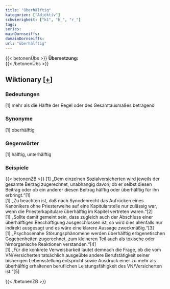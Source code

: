 ```yaml
---
title: "überhälftig"
kategorien: ["Adjektiv"]
schwierigkeit: ["k1", "h_", "r_"]
tags:
series:
mainDornseiffs:
domainDornseiffs:
url: "überhälftig"
---
```


{{< betonenÜbs >}}
**Übersetzung:**  
{{< /betonenÜbs >}}

## Wiktionary [[+](https://de.wiktionary.org/wiki/überhälftig)]

### Bedeutungen
[1] mehr als die Hälfte der Regel oder des Gesamtausmaßes betragend  

### Synonyme
[1] oberhälftig  

### Gegenwörter
[1] hälftig, unterhälftig  

### Beispiele
{{< betonenZB >}}
[1] „Dem einzelnen Sozialversicherten wird jeweils der gesamte Beitrag zugerechnet, unabhängig davon, ob er selbst diesen Beitrag oder ob ein anderer diesen Beitrag hälftig oder überhälftig für ihn erbringt.“[1]  
[1] „Zu beachten ist, daß nach Synodenrecht das Aufrücken eines Kanonikers ohne Priesterweihe auf eine Kapitularstelle nur zulässig war, wenn die Priesterkapitulare überhälftig im Kapitel vertreten waren.“[2]  
[1] „Sollte damit gemeint sein, dass zugleich auch der Abschluss einer überhälftigen Beschäftigung ausgeschlossen ist, so wird dies allenfalls nur indirekt ausgesagt und es wäre eine klarere Aussage zweckmäßig.“[3]  
[1] „Psychosenahe Störungsphänomene werden überhälftig erbgenetischen Gegebenheiten zugerechnet, zum kleineren Teil auch als toxische oder hirnorganische Reaktionen verstanden.“[4]  
[1] „Für die konkrete Verweisbarkeit lautet demnach die Frage, ob die vom VN/Versicherten tatsächlich ausgeübte andere Berufstätigkeit seiner bisherigen Lebensstellung entspricht sowie Ausdruck einer zu mehr als überhälftig erhaltenen beruflichen Leistungsfähigkeit des VN/Versicherten ist.“[5]  

{{< /betonenZB >}}

